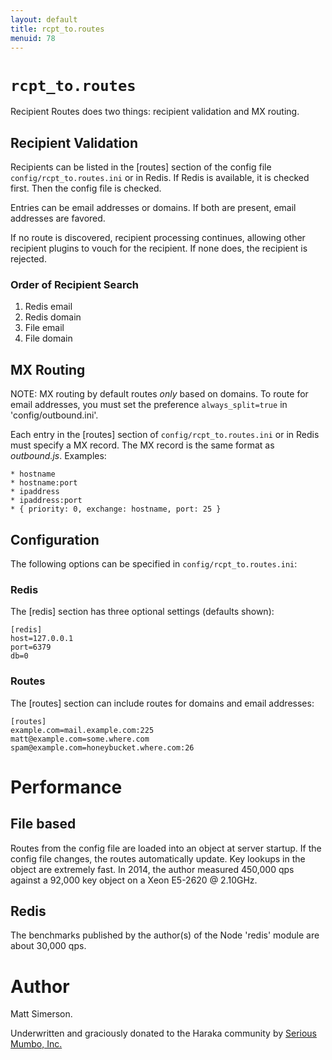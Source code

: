 ```yaml
---
layout: default
title: rcpt_to.routes
menuid: 78
---
```

# `rcpt_to.routes`

Recipient Routes does two things: recipient validation and MX routing.

## Recipient Validation

Recipients can be listed in the [routes] section of the config file
`config/rcpt_to.routes.ini` or in Redis. If Redis is available, it is checked
first. Then the config file is checked.

Entries can be email addresses or domains. If both are present, email
addresses are favored.

If no route is discovered, recipient processing continues, allowing other
recipient plugins to vouch for the recipient. If none does, the recipient is
rejected.

### Order of Recipient Search

1. Redis email
2. Redis domain
3. File email
4. File domain

## MX Routing

NOTE: MX routing by default routes *only* based on domains. To route for email
addresses, you must set the preference `always_split=true` in
'config/outbound.ini'.

Each entry in the [routes] section of `config/rcpt_to.routes.ini` or in Redis
must specify a MX record. The MX record is the same format as _outbound.js_.
Examples:

    * hostname
    * hostname:port
    * ipaddress
    * ipaddress:port
    * { priority: 0, exchange: hostname, port: 25 }

## Configuration

The following options can be specified in `config/rcpt_to.routes.ini`:

### Redis

The [redis] section has three optional settings (defaults shown):

    [redis]
    host=127.0.0.1
    port=6379
    db=0

### Routes

The [routes] section can include routes for domains and email addresses:

    [routes]
    example.com=mail.example.com:225
    matt@example.com=some.where.com
    spam@example.com=honeybucket.where.com:26

# Performance

## File based

Routes from the config file are loaded into an object at server startup. If
the config file changes, the routes automatically update. Key lookups in the
object are extremely fast. In 2014, the author measured 450,000 qps against
a 92,000 key object on a Xeon E5-2620 @ 2.10GHz.

## Redis

The benchmarks published by the author(s) of the Node 'redis' module are
about 30,000 qps.

# Author

Matt Simerson.

Underwritten and graciously donated to the Haraka community
by [Serious Mumbo, Inc.](http://seriousmumbo.com)

